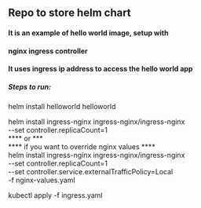 ## Repo to store helm chart 
#### It is an example of hello world image, setup with 
#### nginx ingress controller
#### It uses ingress ip address to access the hello world app

##### Steps to run:

helm install helloworld helloworld  

helm install ingress-nginx ingress-nginx/ingress-nginx \
    --set controller.replicaCount=1  
**** or ***  
**** if you want to override nginx values ****  
helm install ingress-nginx ingress-nginx/ingress-nginx \
    --set controller.replicaCount=1 \
    --set controller.service.externalTrafficPolicy=Local \
    -f nginx-values.yaml  

kubectl apply -f ingress.yaml  